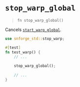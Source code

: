 # `stop_warp_global`

> `fn stop_warp_global()`

Cancels [`start_warp_global`](./start_warp.md). 

```rust
use snforge_std::stop_warp;

#[test]
fn test_warp() {
    // ...
    
    stop_warp_global();
    
    // ...
}
```
